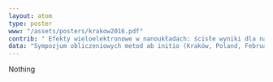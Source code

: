 ```yaml
---
layout: atom
type: poster
www: "/assets/posters/krakow2016.pdf"
contrib: " Efekty wieloelektronowe w nanoukładach: ścisłe wyniki dla nanostruktury kropka - pierścień "
data: "Sympozjum obliczeniowych metod ab initio (Kraków, Poland, February 29, 2016) "
---
```

Nothing
